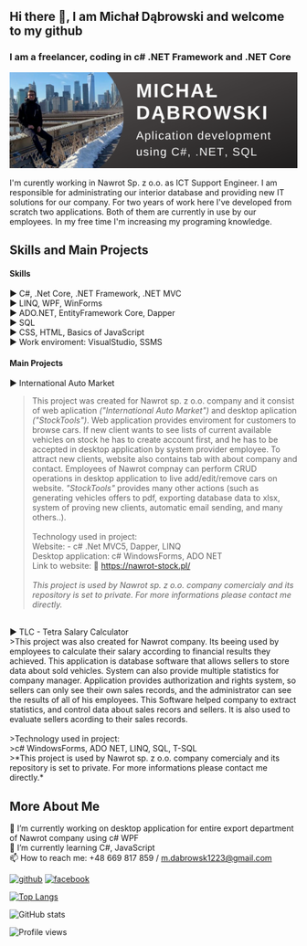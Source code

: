 ## Hi there 👋, I am Michał Dąbrowski and welcome to my github
### I am a freelancer, coding in c# .NET Framework and .NET Core

![I am a freelancer, coding in c# .NET Framework and Core](https://raw.githubusercontent.com/poldek1997/poldek1997/main/Micha%C5%82%20D%C4%85browski.png)

I'm curently working in Nawrot Sp. z o.o. as ICT Support Engineer. I am responsible for administrating our interior database and providing new IT solutions for our company. For two years of work here I've developed from scratch two applications. Both of them are currently in use by our employees. In my free time I'm increasing my programing knowledge.

## Skills and Main Projects

#### Skills<br/>
  ▶️ C#, .Net Core, .NET Framework, .NET MVC<br/>
  ▶️ LINQ, WPF, WinForms<br/>
  ▶️ ADO.NET, EntityFramework Core, Dapper<br/>
  ▶️ SQL<br/>
  ▶️ CSS, HTML, Basics of JavaScript<br/>
  ▶️ Work enviroment: VisualStudio, SSMS
  
#### Main Projects<br/>
  ▶️ International Auto Market<br/>
  >This project was created for Nawrot sp. z o.o. company and it consist of web aplication *("International Auto Market")* and desktop aplication *("StockTools")*. Web application provides enviroment for customers to browse cars. If new client wants to see lists of current available vehicles on stock he has to create account first, and he has to be accepted in desktop application by system provider employee. To attract new clients, website also contains tab with about company and contact. Employees of Nawrot compnay can perform CRUD operations in desktop application to live add/edit/remove cars on website. *"StockTools"* provides many other actions (such as generating vehicles offers to pdf, exporting database data to xlsx, system of proving new clients, automatic email sending, and many others..). <br/><br/>
  >Technology used in project:<br/> 
  >Website: - c# .Net MVC5, Dapper, LINQ<br/>
  >Desktop application: c# WindowsForms, ADO NET<br/>
  >Link to website: 🔗 https://nawrot-stock.pl/<br/><br/>
  >*This project is used by Nawrot sp. z o.o. company comercialy and its repository is set to private. For more informations please contact me directly.*
<br/>
  ▶️ TLC - Tetra Salary Calculator<br/>
  >This project was also created for Nawrot company. Its beeing used by employees to calculate their salary according to financial results they achieved. This application is database software that allows sellers to store data about sold vehicles. System can also provide multiple statistics for company manager. Application provides authorization and rights system, so sellers can only see their own sales records, and the administrator can see the results of all of his employees. This Software helped company to extract statistics, and control data about sales recors and sellers. It is also used to evaluate sellers acording to their sales records.<br/><br/>
  >Technology used in project:<br/>
  >c# WindowsForms, ADO NET, LINQ, SQL, T-SQL<br/>
  >*This project is used by Nawrot sp. z o.o. company comercialy and its repository is set to private. For more informations please contact me directly.*
  

## More About Me

🔭 I’m currently working on desktop application for entire export department of Nawrot company using c# WPF <br/>
🌱 I’m currently learning C#, JavaScript <br/>
📫 How to reach me: +48 669 817 859 / m.dabrowsk1223@gmail.com <br/>


[<img src='https://cdn.jsdelivr.net/npm/simple-icons@3.0.1/icons/github.svg' alt='github' height='40'>](https://github.com/poldek1997)  [<img src='https://cdn.jsdelivr.net/npm/simple-icons@3.0.1/icons/facebook.svg' alt='facebook' height='40'>](https://www.facebook.com/100003146918942)  

[![Top Langs](https://github-readme-stats.vercel.app/api/top-langs/?username=poldek1997)](https://github.com/anuraghazra/github-readme-stats)

![GitHub stats](https://github-readme-stats.vercel.app/api?username=poldek1997&show_icons=true&count_private=true)  

![Profile views](https://gpvc.arturio.dev/poldek1997)  
